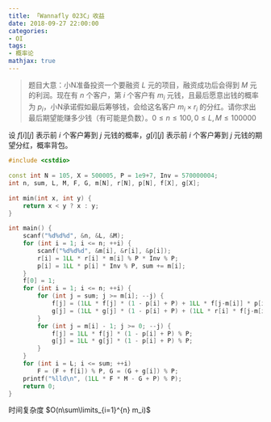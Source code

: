 ```yaml
---
title: 「Wannafly 023C」收益
date: 2018-09-27 22:00:00
categories:
- OI
tags:
- 概率论
mathjax: true
---
```


> 题目大意：小N准备投资一个要融资 $L$ 元的项目，融资成功后会得到 $M$ 元的利润。现在有 $n$ 个客户，第 $i$ 个客户有 $m_i$ 元钱，且最后愿意出钱的概率为 $p_i$，小N承诺假如最后筹够钱，会给这名客户 $m_i \times r_i$ 的分红。请你求出最后期望能赚多少钱（有可能是负数）。$0 \leq n \leq 100, 0 \leq L,M \leq 100000$

设 $f[i][j]$ 表示前 $i$ 个客户筹到 $j$ 元钱的概率，$g[i][j]$ 表示前 $i$ 个客户筹到 $j$ 元钱的期望分红，概率背包。

```c++
#include <cstdio>
 
const int N = 105, X = 500005, P = 1e9+7, Inv = 570000004;
int n, sum, L, M, F, G, m[N], r[N], p[N], f[X], g[X];
 
int min(int x, int y) {
    return x < y ? x : y;
}
 
int main() {
    scanf("%d%d%d", &n, &L, &M);
    for (int i = 1; i <= n; ++i) {
        scanf("%d%d%d", &m[i], &r[i], &p[i]);
        r[i] = 1LL * r[i] * m[i] % P * Inv % P;
        p[i] = 1LL * p[i] * Inv % P, sum += m[i];
    }
    f[0] = 1;
    for (int i = 1; i <= n; ++i) {
        for (int j = sum; j >= m[i]; --j) {
            f[j] = (1LL * f[j] * (1 - p[i] + P) + 1LL * f[j-m[i]] * p[i]) % P;
            g[j] = (1LL * g[j] * (1 - p[i] + P) + (1LL * r[i] * f[j-m[i]] % P + g[j-m[i]]) * p[i]) % P;
        }
        for (int j = m[i] - 1; j >= 0; --j) {
            f[j] = 1LL * f[j] * (1 - p[i] + P) % P;
            g[j] = 1LL * g[j] * (1 - p[i] + P) % P;
        }
    }
    for (int i = L; i <= sum; ++i)
        F = (F + f[i]) % P, G = (G + g[i]) % P;
    printf("%lld\n", (1LL * F * M - G + P) % P);
    return 0;
}
```

时间复杂度 $O(n\sum\limits_{i=1}^{n} m_i)$
